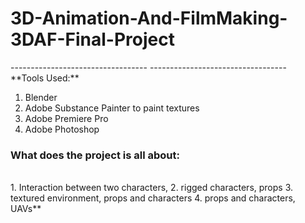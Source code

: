 <h1><strong>    3D-Animation-And-FilmMaking-3DAF-Final-Project  </strong></h1>
                    ----------------------------------
                    ----------------------------------
<br>
**Tools Used:** 


1.  Blender
2.  Adobe Substance Painter to paint textures
3.  Adobe Premiere Pro
4.  Adobe Photoshop

<h3><strong>  What does the project is all about:  </strong></h3>
<br>
1.  Interaction between two characters,
2.  rigged characters, props
3.  textured environment, props and characters
4.  props and characters, UAVs**
